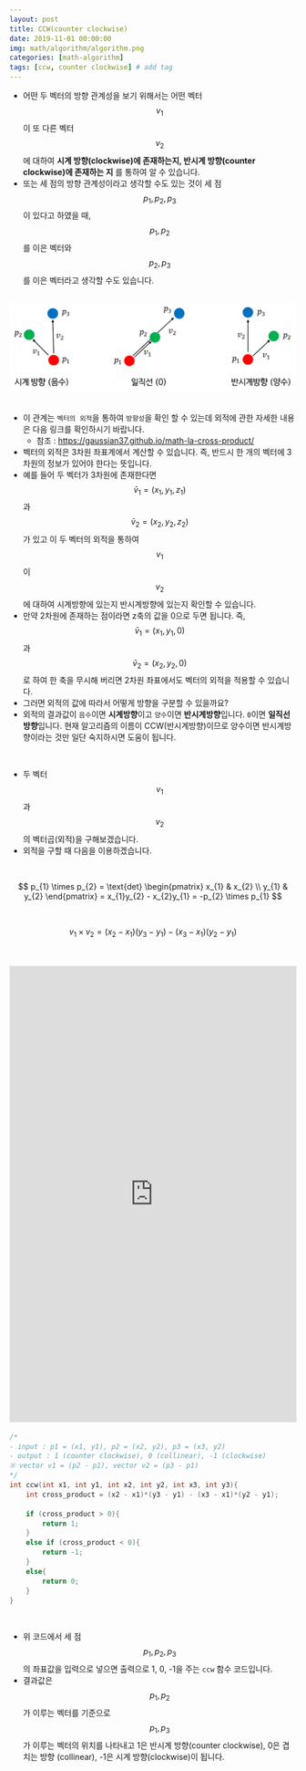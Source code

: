 ```yaml
---
layout: post
title: CCW(counter clockwise)
date: 2019-11-01 00:00:00
img: math/algorithm/algorithm.png
categories: [math-algorithm] 
tags: [ccw, counter clockwise] # add tag
---
```


- 어떤 두 벡터의 방향 관계성을 보기 위해서는 어떤 벡터 $$ v_{1} $$이 또 다른 벡터 $$ v_{2} $$에 대하여 **시계 방향(clockwise)에 존재하는지, 반시계 방향(counter clockwise)에 존재하는 지** 를 통하여 알 수 있습니다.
- 또는 세 점의 방향 관계성이라고 생각할 수도 있는 것이 세 점 $$ p_{1}, p_{2}, p_{3} $$이 있다고 하였을 때, $$ p_{1}, p_{2} $$를 이은 벡터와 $$ p_{2}, p_{3} $$를 이은 벡터라고 생각할 수도 있습니다.

<br>
<center><img src="../assets/img/math/algorithm/ccw/0.png" alt="Drawing" style="width: 800px;"/></center>
<br>

- 이 관계는 `벡터의 외적`을 통하여 `방향성`을 확인 할 수 있는데 외적에 관한 자세한 내용은 다음 링크를 확인하시기 바랍니다.
    - 참조 : https://gaussian37.github.io/math-la-cross-product/
- 벡터의 외적은 3차원 좌표계에서 계산할 수 있습니다. 즉, 반드시 한 개의 벡터에 3차원의 정보가 있어야 한다는 뜻입니다.
- 예를 들어 두 벡터가 3차원에 존재한다면 $$ \bar{v}_{1} = (x_{1}, y_{1}, z_{1}) $$과 $$ \bar{v}_{2} = (x_{2}, y_{2}, z_{2}) $$가 있고 이 두 벡터의 외적을 통하여 $$ v_{1} $$이 $$ v_{2} $$에 대하여 시계방향에 있는지 반시계방향에 있는지 확인할 수 있습니다.
- 만약 2차원에 존재하는 점이라면 z축의 값을 0으로 두면 됩니다. 즉, $$ \bar{v}_{1} = (x_{1}, y_{1}, 0) $$과 $$ \bar{v}_{2} = (x_{2}, y_{2}, 0) $$로 하여 한 축을 무시해 버리면 2차원 좌표에서도 벡터의 외적을 적용할 수 있습니다.
- 그러면 외적의 값에 따라서 어떻게 방향을 구분할 수 있을까요?
- 외적의 결과값이 `음수`이면 **시계방향**이고 `양수`이면 **반시계방향**입니다. `0`이면 **일직선 방향**입니다. 현재 알고리즘의 이름이 CCW(반시계방향)이므로 양수이면 반시계방향이라는 것만 일단 숙지하시면 도움이 됩니다.

<br>

- 두 벡터 $$ v_{1} $$과 $$ v_{2} $$의 벡터곱(외적)을 구해보겠습니다.
- 외적을 구할 때 다음을 이용하겠습니다.

<br>

$$ p_{1} \times p_{2}  = \text{det} \begin{pmatrix} x_{1} & x_{2} \\ y_{1} & y_{2} \end{pmatrix} = x_{1}y_{2} - x_{2}y_{1} = -p_{2} \times p_{1} $$

<br>

$$ v_{1} \times v_{2} = (x_{2} - x_{1})(y_{3} - y_{1}) - (x_{3} - x_{1})(y_{2} - y_{1}) $$

<br>

<br>
<iframe height="800px" width="100%" src="https://repl.it/@gaussian37/ccw?lite=true" scrolling="no" frameborder="no" allowtransparency="true" allowfullscreen="true" sandbox="allow-forms allow-pointer-lock allow-popups allow-same-origin allow-scripts allow-modals"></iframe>
<br>

```cpp
/*
- input : p1 = (x1, y1), p2 = (x2, y2), p3 = (x3, y2)
- output : 1 (counter clockwise), 0 (collinear), -1 (clockwise)
※ vector v1 = (p2 - p1), vector v2 = (p3 - p1) 
*/
int ccw(int x1, int y1, int x2, int y2, int x3, int y3){
    int cross_product = (x2 - x1)*(y3 - y1) - (x3 - x1)*(y2 - y1);

    if (cross_product > 0){
        return 1;
    }
    else if (cross_product < 0){
        return -1;
    }
    else{
        return 0;
    }
}
```

<br>

- 위 코드에서 세 점 $$ p_{1}, p_{2}, p_{3} $$의 좌표값을 입력으로 넣으면 출력으로 1, 0, -1을 주는 `ccw` 함수 코드입니다.
- 결과값은 $$ p_{1}, p_{2} $$가 이루는 벡터를 기준으로 $$ p_{1}, p_{3} $$가 이루는 벡터의 위치를 나타내고 1은 반시계 방향(counter clockwise), 0은 겹치는 방향 (collinear), -1은 시계 방향(clockwise)이 됩니다.
